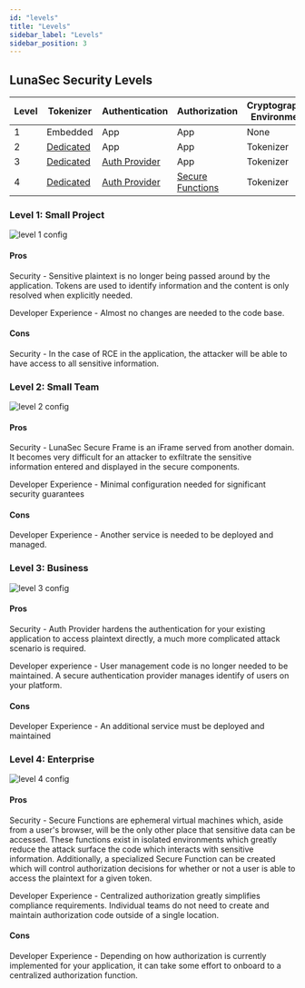 ```yaml
---
id: "levels"
title: "Levels"
sidebar_label: "Levels"
sidebar_position: 3
---
```


## LunaSec Security Levels

| Level | Tokenizer | Authentication | Authorization | Cryptographic Environment |
| --- | --- | --- | --- | --- |
| 1 | Embedded | App | App | None |
| 2 | [Dedicated](../features.md#dedicated-tokenizer) | App | App | Tokenizer |
| 3 | [Dedicated](../features.md#dedicated-tokenizer) | [Auth Provider](../features.md#lunasec-secure-auth-proxy) | App | Tokenizer |
| 4 | [Dedicated](../features.md#dedicated-tokenizer) | [Auth Provider](../features.md#lunasec-secure-auth-proxy) | [Secure Functions](../features.md#secure-function) | Tokenizer |

### Level 1: Small Project

![level 1 config](/img/level-1-config.svg)

#### Pros

Security - Sensitive plaintext is no longer being passed around by the application. Tokens are used to identify information and the content is only resolved when explicitly needed.

Developer Experience - Almost no changes are needed to the code base.

#### Cons

Security - In the case of RCE in the application, the attacker will be able to have access to all sensitive information.

### Level 2: Small Team

![level 2 config](/img/level-2-config.svg)

#### Pros

Security - LunaSec Secure Frame is an iFrame served from another domain. It becomes very difficult for an attacker to exfiltrate the sensitive information entered and displayed in the secure components.

Developer Experience - Minimal configuration needed for significant security guarantees

#### Cons

Developer Experience - Another service is needed to be deployed and managed.

### Level 3: Business

![level 3 config](/img/level-3-config.svg)

#### Pros

Security - Auth Provider hardens the authentication for your existing application to access plaintext directly, a much more complicated attack scenario is required.

Developer experience - User management code is no longer needed to be maintained. A secure authentication provider manages identify of users on your platform.

#### Cons

Developer Experience - An additional service must be deployed and maintained

### Level 4: Enterprise

![level 4 config](/img/level-4-config.svg)

#### Pros

Security - Secure Functions are ephemeral virtual machines which, aside from a user&#39;s browser, will be the only other place that sensitive data can be accessed. These functions exist in isolated environments which greatly reduce the attack surface the code which interacts with sensitive information. Additionally, a specialized Secure Function can be created which will control authorization decisions for whether or not a user is able to access the plaintext for a given token.

Developer Experience - Centralized authorization greatly simplifies compliance requirements. Individual teams do not need to create and maintain authorization code outside of a single location.

#### Cons

Developer Experience - Depending on how authorization is currently implemented for your application, it can take some effort to onboard to a centralized authorization function.
